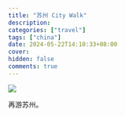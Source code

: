 ```yaml
---
title: "苏州 City Walk"
description:
categories: ["travel"]
tags: ["china"]
date: 2024-05-22T14:10:33+08:00
cover:
hidden: false
comments: true
---
```


![](https://static.fatesinger.com/2024/05/2g9y3y9adpma53k3.jpg)

再游苏州。
